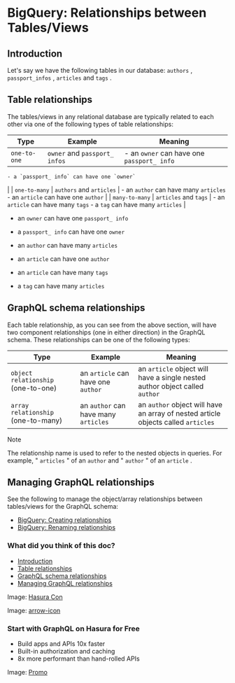 # BigQuery: Relationships between Tables/Views

## Introduction​

Let's say we have the following tables in our database: `authors` , `passport_infos` , `articles` and `tags` .

## Table relationships​

The tables/views in any relational database are typically related to each other via one of the following types of table
relationships:

| Type | Example | Meaning |
|---|---|---|
|  `one-to-one`  |  `owner` and `passport_ infos`  |     - an `owner` can have one `passport_ info`
    - a `passport_ info` can have one `owner`
 |
|  `one-to-many`  |  `authors` and `articles`  |     - an `author` can have many `articles`
    - an `article` can have one `author`
 |
|  `many-to-many`  |  `articles` and `tags`  |     - an `article` can have many `tags`
    - a `tag` can have many `articles`
 |


- an `owner` can have one `passport_ info`
- a `passport_ info` can have one `owner`


- an `author` can have many `articles`
- an `article` can have one `author`


- an `article` can have many `tags`
- a `tag` can have many `articles`


## GraphQL schema relationships​

Each table relationship, as you can see from the above section, will have two component relationships (one in either
direction) in the GraphQL schema. These relationships can be one of the following types:

| Type | Example | Meaning |
|---|---|---|
|  `object relationship` (one-to-one) | an `article` can have one `author`  | an `article` object will have a single nested author object called `author`  |
|  `array relationship` (one-to-many) | an `author` can have many `articles`  | an `author` object will have an array of nested article objects called `articles`  |


Note

The relationship name is used to refer to the nested objects in queries. For example, " `articles` " of an `author` and
" `author` " of an `article` .

## Managing GraphQL relationships​

See the following to manage the object/array relationships between tables/views for the GraphQL schema:

- [ BigQuery: Creating relationships ](https://hasura.io/docs/latest/schema/bigquery/table-relationships/create/)
- [ BigQuery: Renaming relationships ](https://hasura.io/docs/latest/schema/bigquery/table-relationships/rename/)


### What did you think of this doc?

- [ Introduction ](https://hasura.io/docs/latest/schema/bigquery/table-relationships/index/#introduction)
- [ Table relationships ](https://hasura.io/docs/latest/schema/bigquery/table-relationships/index/#table-relationships)
- [ GraphQL schema relationships ](https://hasura.io/docs/latest/schema/bigquery/table-relationships/index/#pg-graphql-relationships)
- [ Managing GraphQL relationships ](https://hasura.io/docs/latest/schema/bigquery/table-relationships/index/#managing-graphql-relationships)


Image: [ Hasura Con ](https://res.cloudinary.com/dh8fp23nd/image/upload/v1686154570/hasura-con-2023/has-con-light-date_r2a2ud.png)

Image: [ arrow-icon ](https://res.cloudinary.com/dh8fp23nd/image/upload/v1683723549/main-web/chevron-right_ldbi7d.png)

### Start with GraphQL on Hasura for Free

- Build apps and APIs 10x faster
- Built-in authorization and caching
- 8x more performant than hand-rolled APIs


Image: [ Promo ](https://hasura.io/docs/assets/images/hasura-free-ff60e409244e0ea12b5a3045d1a9096b.png)